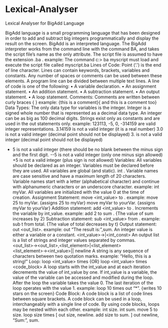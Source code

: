 # Lexical-Analyser

Lexical Analyser for BigAdd Language

BigAdd language is a small programming language that has been designed in order to add and subtract big integers programmatically and display the result on the screen. BigAdd is an interpreted language. The BigAdd interpreter works from the command line with the command BA, and takes the script file’s name as the only attribute. The script file is assumed to have the extension .ba .
example: The command c:\> ba myscript
must load and execute the script file called myscript.ba
Lines of Code: Point (‘.’) is the end of line character. Lines can contain keywords, brackets, variables and constants. Any number of spaces or comments can be used between these elements. A program line can be divided between multiple text lines.
A line of code is one of the following:
• A variable declaration.
• An assignment statement.
• An addition statement.
• A subtraction statement.
• An output statement.
• A loop statement.
Comments:
Comments are written between curly braces { }
example: {this is a comment}{ and
this is a comment too}
Data Types: The only data type for variables is the integer. Integer is a signed whole number that is represented as a decimal data type. An integer can be as big as 100 decimal digits.
Strings exist only as constants and are used in the out statements only.
example: 123113, -5, 0, -314159 are valid integer representations.
3.14159 is not a valid integer (it is a real number)
3.0 is not a valid integer (decimal point should not be displayed)
3. is not a valid integer (decimal point should not be displayed)
- 5 is not a valid integer (there should be no blank between the minus sign and the first digit.
--5 is not a valid integer (only one minus sign allowed)
+5 is not a valid integer (plus sign is not allowed)
Variables: All variables should be declared as an integer. Variables must be declared before they are used. All variables are global (and static).
int <variable>.
Variable names are case sensitive and have a maximum length of 20 characters. Variable names start with a letter (alphabetical character) and continue with alphanumeric characters or an underscore character.
example: int myVar.
All variables are initialized with the value 0 at the time of creation.
Assignment Statement:
move <int_value> to <variable>.
example: move 25 to myVar. {assigns 25 to myVar}
move myVar to yourVar. {assigns myVar to yourVar}
Addition statement:
add <int_value> to <variable>.
Increments the variable by int_value.
example: add 2 to sum . {The value of sum increases by 2}
Subtraction statement:
sub <int_value> from <variable>.
example: sub t from total. {The value of total decreases by t}
Output statement:
out <out_list>.
example: out “The result is:”,sum.
An integer value is either a variable or a constant.
<int_value>→<variable>|<int_const>
An output list is a list of strings and integer values separated by commas.
<out_list>→<out_list>,<list_element>|<list_element>
<list_element>→<int_value>|<string>| newline
A string is any sequence of characters between two quotation marks.
example: “Hello, this is a string!”
Loop:
loop <int_value> times <line>
{OR}
loop <int_value> times <code_block>
A loop starts with the int_value and at each iteration decrements the value of int_value by one. If int_value is a variable, the value of the variable can be accessed and modified during the loop. After the loop the variable takes the value 0. The last iteration of the loop operates with the value 1.
example:
loop 10 times out “*”. {writes 10 stars on the screen}
Code Block:
A code block is a list of code lines between square brackets. A code block can be used in a loop, interchangeably with a single line of code. By using code blocks, loops may be nested within each other.
example:
int size.
int sum.
move 5 to size.
loop size times
[ out size, newline.
add size to sum.
]
out newline, “Sum:”, sum.
